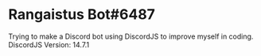 # Rangaistus Bot#6487
Trying to make a Discord bot using DiscordJS to improve myself in coding. <br>
DiscordJS Version: 14.7.1

